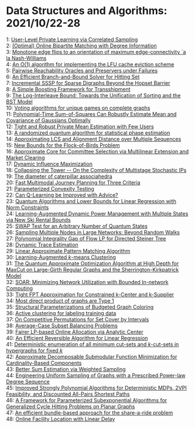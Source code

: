 # Data Structures and Algorithms: 2021/10/22-28  
1: [User-Level Private Learning via Correlated Sampling](https://doi.org/10.48550/arXiv.2110.11208)  
2: [(Optimal) Online Bipartite Matching with Degree Information](https://doi.org/10.48550/arXiv.2110.11439)  
3: [Monotone edge flips to an orientation of maximum edge-connectivity \`a  la Nash-Williams](https://doi.org/10.48550/arXiv.2110.11585)  
4: [An O(1) algorithm for implementing the LFU cache eviction scheme](https://doi.org/10.48550/arXiv.2110.11602)  
5: [Pairwise Reachability Oracles and Preservers under Failures](https://doi.org/10.48550/arXiv.2110.11613)  
6: [An Efficient Branch-and-Bound Solver for Hitting Set](https://doi.org/10.48550/arXiv.2110.11697)  
7: [Incremental SSSP for Sparse Digraphs Beyond the Hopset Barrier](https://doi.org/10.48550/arXiv.2110.11712)  
8: [A Simple Boosting Framework for Transshipment](https://doi.org/10.48550/arXiv.2110.11723)  
9: [The Log-Interleave Bound: Towards the Unification of Sorting and the BST  Model](https://doi.org/10.48550/arXiv.2110.11836)  
10: [Voting algorithms for unique games on complete graphs](https://doi.org/10.48550/arXiv.2110.11851)  
11: [Polynomial-Time Sum-of-Squares Can Robustly Estimate Mean and Covariance  of Gaussians Optimally](https://doi.org/10.48550/arXiv.2110.11853)  
12: [Tight and Robust Private Mean Estimation with Few Users](https://doi.org/10.48550/arXiv.2110.11876)  
13: [A randomized quantum algorithm for statistical phase estimation](https://doi.org/10.48550/arXiv.2110.12071)  
14: [Approximating LCS and Alignment Distance over Multiple Sequences](https://doi.org/10.48550/arXiv.2110.12402)  
15: [New Bounds for the Flock-of-Birds Problem](https://doi.org/10.48550/arXiv.2110.12452)  
16: [Approximate Core for Committee Selection via Multilinear Extension and  Market Clearing](https://doi.org/10.48550/arXiv.2110.12499)  
17: [Dynamic Influence Maximization](https://doi.org/10.48550/arXiv.2110.12602)  
18: [Collapsing the Tower -- On the Complexity of Multistage Stochastic IPs](https://doi.org/10.48550/arXiv.2110.12743)  
19: [The diameter of caterpillar associahedra](https://doi.org/10.48550/arXiv.2110.12928)  
20: [Fast Multimodal Journey Planning for Three Criteria](https://doi.org/10.48550/arXiv.2110.12954)  
21: [Parameterized Convexity Testing](https://doi.org/10.48550/arXiv.2110.13012)  
22: [Can Q-Learning be Improved with Advice?](https://doi.org/10.48550/arXiv.2110.13052)  
23: [Quantum Algorithms and Lower Bounds for Linear Regression with Norm  Constraints](https://doi.org/10.48550/arXiv.2110.13086)  
24: [Learning-Augmented Dynamic Power Management with Multiple States via New  Ski Rental Bounds](https://doi.org/10.48550/arXiv.2110.13116)  
25: [SWAP Test for an Arbitrary Number of Quantum States](https://doi.org/10.48550/arXiv.2110.13261)  
26: [Sampling Multiple Nodes in Large Networks: Beyond Random Walks](https://doi.org/10.48550/arXiv.2110.13324)  
27: [Polynomial Integrality Gap of Flow LP for Directed Steiner Tree](https://doi.org/10.48550/arXiv.2110.13350)  
28: [Dynamic Trace Estimation](https://doi.org/10.48550/arXiv.2110.13752)  
29: [Linear Approximate Pattern Matching Algorithm](https://doi.org/10.48550/arXiv.2110.13802)  
30: [Learning-Augmented $k$-means Clustering](https://doi.org/10.48550/arXiv.2110.14094)  
31: [The Quantum Approximate Optimization Algorithm at High Depth for MaxCut  on Large-Girth Regular Graphs and the Sherrington-Kirkpatrick Model](https://doi.org/10.48550/arXiv.2110.14206)  
32: [SOAR: Minimizing Network Utilization with Bounded In-network Computing](https://doi.org/10.48550/arXiv.2110.14224)  
33: [Tight FPT Approximation for Constrained k-Center and k-Supplier](https://doi.org/10.48550/arXiv.2110.14242)  
34: [Most direct product of graphs are Type 1](https://doi.org/10.48550/arXiv.2110.14453)  
35: [Structural Parameterizations of Budgeted Graph Coloring](https://doi.org/10.48550/arXiv.2110.14498)  
36: [Active clustering for labeling training data](https://doi.org/10.48550/arXiv.2110.14521)  
37: [On Competitive Permutations for Set Cover by Intervals](https://doi.org/10.48550/arXiv.2110.14528)  
38: [Average-Case Subset Balancing Problems](https://doi.org/10.48550/arXiv.2110.14607)  
39: [Fairer LP-based Online Allocation via Analytic Center](https://doi.org/10.48550/arXiv.2110.14621)  
40: [An Efficient Reversible Algorithm for Linear Regression](https://doi.org/10.48550/arXiv.2110.14717)  
41: [Deterministic enumeration of all minimum cut-sets and $k$-cut-sets in  hypergraphs for fixed $k$](https://doi.org/10.48550/arXiv.2110.14815)  
42: [Approximate Decomposable Submodular Function Minimization for  Cardinality-Based Components](https://doi.org/10.48550/arXiv.2110.14859)  
43: [Better Sum Estimation via Weighted Sampling](https://doi.org/10.48550/arXiv.2110.14948)  
44: [Engineering Uniform Sampling of Graphs with a Prescribed Power-law  Degree Sequence](https://doi.org/10.48550/arXiv.2110.15015)  
45: [Improved Strongly Polynomial Algorithms for Deterministic MDPs, 2VPI  Feasibility, and Discounted All-Pairs Shortest Paths](https://doi.org/10.48550/arXiv.2110.15070)  
46: [A Framework for Parameterized Subexponential Algorithms for Generalized  Cycle Hitting Problems on Planar Graphs](https://doi.org/10.48550/arXiv.2110.15098)  
47: [An efficient bundle-based approach for the share-a-ride problem](https://doi.org/10.48550/arXiv.2110.15152)  
48: [Online Facility Location with Linear Delay](https://doi.org/10.48550/arXiv.2110.15155)  